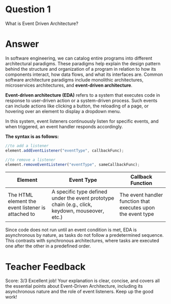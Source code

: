 # Question 1

What is Event Driven Architecture?

# Answer

In software engineering, we can catalog entire programs into different architectural paradigms. These paradigms help explain the design pattern behind the structure and organization of a program in relation to how its components interact, how data flows, and what its interfaces are. Common software architecture paradigms include monolithic architectures, microservices architectures, and **event-driven architecture**.

**Event-driven architecture (EDA)** refers to a system that executes code in response to user-driven action or a system-driven process. Such events can include actions like clicking a button, the reloading of a page, or hovering over an element to display a dropdown menu.

In this system, event listeners continuously listen for specific events, and when triggered, an event handler responds accordingly.

**The syntax is as follows:**

```js
//to add a listener
element.addEventListener("eventType", callbackFunc);

//to remove a listener
element.removeEventListener("eventType", sameCallbackFunc);
```

| Element                                            | Event Type                                                                                      | Callback Function                                            |
| -------------------------------------------------- | ----------------------------------------------------------------------------------------------- | ------------------------------------------------------------ |
| The HTML element the event listener is attached to | A specific type defined under the event prototype chain (e.g., click, keydown, mouseover, etc.) | The event handler function that executes upon the event type |

Since code does not run until an event condition is met, EDA is asynchronous by nature, as tasks do not follow a predetermined sequence. This contrasts with synchronous architectures, where tasks are executed one after the other in a predefined order.

# Teacher Feedback

Score: 3/3
Excellent job! Your explanation is clear, concise, and covers all the essential points about Event-Driven Architecture, including its asynchronous nature and the role of event listeners. Keep up the good work!

